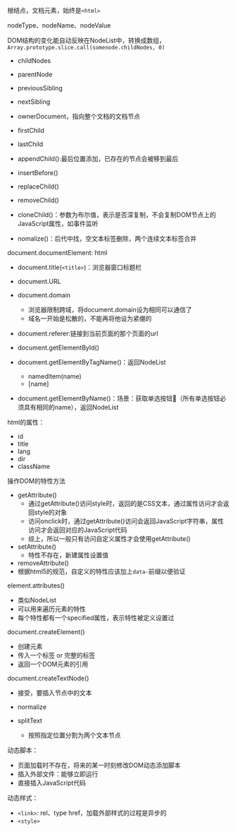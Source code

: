 根结点，文档元素，始终是`<html>`

nodeType、nodeName、nodeValue

DOM结构的变化能自动反映在NodeList中，转换成数组，`Array.prototype.slice.call(somenode.childNodes, 0)`

- childNodes
- parentNode
- previousSibling
- nextSibling
- ownerDocument，指向整个文档的文档节点
- firstChild
- lastChild

- appendChild():最后位置添加，已存在的节点会被移到最后
- insertBefore()
- replaceChild()
- removeChild()
- cloneChild()：参数为布尔值，表示是否深复制，不会复制DOM节点上的JavaScript属性，如事件监听
- nomalize()：后代中找，空文本标签删除，两个连续文本标签合并

document.documentElement: html

- document.title(`<title>`)：浏览器窗口标题栏
- document.URL
- document.domain
  - 浏览器限制跨域，将document.domain设为相同可以通信了
  - 域名一开始是松散的，不能再将他设为紧绷的
- document.referer:链接到当前页面的那个页面的url

- document.getElementById()
- document.getElementByTagName()：返回NodeList
  - namedItem(name)
  - [name]
- document.getElementByName()：场景：获取单选按钮🔘（所有单选按钮必须具有相同的name），返回NodeList

html的属性：
- id
- title
- lang
- dir
- className

操作DOM的特性方法
- getAttribute()
  - 通过getAttribute()访问style时，返回的是CSS文本，通过属性访问才会返回style的对象
  - 访问onclick时，通过getAttribute()访问会返回JavaScript字符串，属性访问才会返回对应的JavaScript代码
  - 综上，所以一般只有访问自定义属性才会使用getAttribute()
- setAttribute()
  - 特性不存在，新建属性设置值
- removeAttribute()
- 根据html5的规范，自定义的特性应该加上`data-`前缀以便验证

element.attributes()
- 类似NodeList
- 可以用来遍历元素的特性
- 每个特性都有一个specified属性，表示特性被定义设置过

document.createElement()
- 创建元素
- 传入一个标签 or 完整的标签
- 返回一个DOM元素的引用

document.createTextNode()
- 接受，要插入节点中的文本

- normalize
- splitText
    - 按照指定位置分割为两个文本节点

动态脚本：
- 页面加载时不存在，将来的某一时刻修改DOM动态添加脚本
- 插入外部文件：能够立即运行
- 直接插入JavaScript代码

动态样式：
- `<link>`: rel、type href，加载外部样式的过程是异步的
- `<style>`